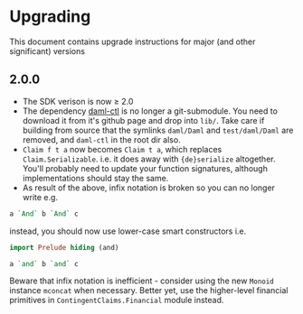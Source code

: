# Upgrading

This document contains upgrade instructions for major (and other significant) versions

## 2.0.0

* The SDK verison is now ≥ 2.0
* The dependency [daml-ctl](https://github.com/digital-asset/daml-ctl) is no longer a git-submodule. You need to download it from it's github page and drop into `lib/`. Take care if building from source that the symlinks `daml/Daml` and `test/daml/Daml` are removed, and `daml-ctl` in the root dir also.
* `Claim f t a` now becomes `Claim t a`, which replaces `Claim.Serializable`. i.e. it does away with `{de}serialize` altogether. You'll probably need to update your function signatures, although implementations should stay the same.
* As result of the above, infix notation is broken so you can no longer write e.g.

```haskell
a `And` b `And` c
```

instead, you should now use lower-case smart constructors i.e.

```haskell
import Prelude hiding (and)

a `and` b `and` c
```
Beware that infix notation is inefficient - consider using the new `Monoid` instance `mconcat` when necessary. Better yet, use the higher-level financial primitives in `ContingentClaims.Financial` module instead.
